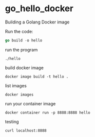 # go_hello_docker
Building a Golang Docker image


Run the code:
```go
go build -o hello
```

run the program
```shell
./hello
```

build docker image
```shell
docker image build -t hello .
```

list images
```shell
docker images
```

run your container image
```shell
docker container run -p 8888:8888 hello
```

testing
```shell
curl localhost:8888
```